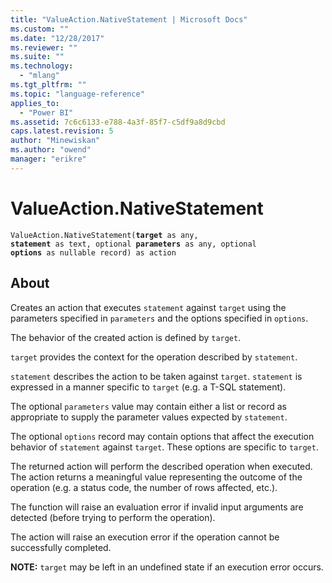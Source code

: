 ```yaml
---
title: "ValueAction.NativeStatement | Microsoft Docs"
ms.custom: ""
ms.date: "12/28/2017"
ms.reviewer: ""
ms.suite: ""
ms.technology: 
  - "mlang"
ms.tgt_pltfrm: ""
ms.topic: "language-reference"
applies_to: 
  - "Power BI"
ms.assetid: 7c6c6133-e788-4a3f-85f7-c5df9a8d9cbd
caps.latest.revision: 5
author: "Minewiskan"
ms.author: "owend"
manager: "erikre"
---
```

# ValueAction.NativeStatement
<code>ValueAction.NativeStatement(<b>target</b> as any, <b>statement</b> as text, optional <b>parameters</b> as any, optional <b>options</b> as nullable record) as action</code>

## About

Creates an action that executes <code>statement</code> against <code>target</code> using the parameters specified in <code>parameters</code> and the options specified in <code>options</code>.

The behavior of the created action is defined by <code>target</code>.

<code>target</code> provides the context for the operation described by <code>statement</code>.

<code>statement</code> describes the action to be taken against <code>target</code>. <code>statement</code> is expressed in a manner specific to <code>target</code> (e.g. a T-SQL statement).

The optional <code>parameters</code> value may contain either a list or record as appropriate to supply the parameter values expected by <code>statement</code>.

The optional <code>options</code> record may contain options that affect the execution behavior of <code>statement</code> against <code>target</code>. These options are specific to <code>target</code>.

The returned action will perform the described operation when executed. The action returns a meaningful value representing the outcome of the operation (e.g. a status code, the number of rows affected, etc.).

The function will raise an evaluation error if invalid input arguments are detected (before trying to perform the operation).

The action will raise an execution error if the operation cannot be successfully completed.

<b>NOTE:</b> <code>target</code> may be left in an undefined state if an execution error occurs.
  
